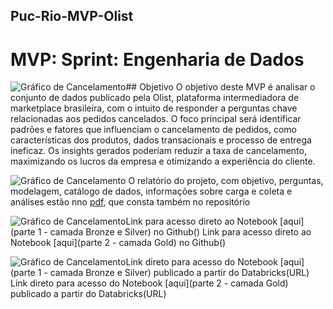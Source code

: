 ## Puc-Rio-MVP-Olist

# MVP: Sprint: Engenharia de Dados

![Gráfico de Cancelamento](images/grafico_cancelamentos.png)## Objetivo
O objetivo deste MVP é analisar o conjunto de dados publicado pela Olist, plataforma intermediadora de marketplace brasileira, com o intuito de responder a perguntas chave relacionadas aos pedidos cancelados. O foco principal será identificar padrões e fatores que influenciam o cancelamento de pedidos, como características dos produtos, dados transacionais e processo de entrega ineficaz. Os insights gerados poderiam reduzir a taxa de cancelamento, maximizando os lucros da empresa e otimizando a experiência do cliente.

![Gráfico de Cancelamento](images/grafico_cancelamentos.png) O relatório do projeto, com objetivo, perguntas, modelagem, catálogo de dados, informações sobre carga e coleta e análises estão nno [pdf](), que consta também no repositório

![Gráfico de Cancelamento](images/grafico_cancelamentos.png)Link para acesso direto ao Notebook [aqui](parte 1 - camada Bronze e Silver) no Github()
                                                            Link para acesso direto ao Notebook [aqui](parte 2 - camada Gold) no Github()

![Gráfico de Cancelamento](images/grafico_cancelamentos.png)Link direto para acesso do Notebook [aqui](parte 1 - camada Bronze e Silver) publicado a partir do Databricks(URL)
                                                            Link direto para acesso do Notebook [aqui](parte 2 - camada Gold) publicado a partir do Databricks(URL)
